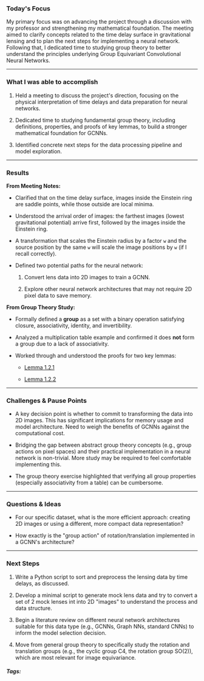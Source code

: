 ### Today's Focus

My primary focus was on advancing the project through a discussion with my professor and strengthening my mathematical foundation. The meeting aimed to clarify concepts related to the time delay surface in gravitational lensing and to plan the next steps for implementing a neural network. Following that, I dedicated time to studying group theory to better understand the principles underlying Group Equivariant Convolutional Neural Networks.
***
### What I was able to accomplish

1. Held a meeting to discuss the project's direction, focusing on the physical interpretation of time delays and data preparation for neural networks.
    
2. Dedicated time to studying fundamental group theory, including definitions, properties, and proofs of key lemmas, to build a stronger mathematical foundation for GCNNs.
    
3. Identified concrete next steps for the data processing pipeline and model exploration.
***
### Results

**From Meeting Notes:**

- Clarified that on the time delay surface, images inside the Einstein ring are saddle points, while those outside are local minima.
    
- Understood the arrival order of images: the farthest images (lowest gravitational potential) arrive first, followed by the images inside the Einstein ring.
    
- A transformation that scales the Einstein radius by a factor `w` and the source position by the same `w` will scale the image positions by `w` (if I recall correctly).
    
- Defined two potential paths for the neural network:
    
    1. Convert lens data into 2D images to train a GCNN.
        
    2. Explore other neural network architectures that may not require 2D pixel data to save memory.
        

**From Group Theory Study:**

- Formally defined a **group** as a set with a binary operation satisfying closure, associativity, identity, and invertibility.
    
- Analyzed a multiplication table example and confirmed it does **not** form a group due to a lack of associativity.
    
- Worked through and understood the proofs for two key lemmas:
    
    - [Lemma 1.2.1]()
        
    - [Lemma 1.2.2]()
***
### Challenges & Pause Points

- A key decision point is whether to commit to transforming the data into 2D images. This has significant implications for memory usage and model architecture. Need to weigh the benefits of GCNNs against the computational cost.
    
- Bridging the gap between abstract group theory concepts (e.g., group actions on pixel spaces) and their practical implementation in a neural network is non-trivial. More study may be required to feel comfortable implementing this.
    
- The group theory exercise highlighted that verifying all group properties (especially associativity from a table) can be cumbersome.
***
### Questions & Ideas

- For our specific dataset, what is the more efficient approach: creating 2D images or using a different, more compact data representation?

- How exactly is the "group action" of rotation/translation implemented in a GCNN's architecture? 
***
### Next Steps

1. Write a Python script to sort and preprocess the lensing data by time delays, as discussed.

2. Develop a minimal script to generate mock lens data and try to convert a set of 2 mock lenses int into 2D "images" to understand the process and data structure.

3. Begin a literature review on different neural network architectures suitable for this data type (e.g., GCNNs, Graph NNs, standard CNNs) to inform the model selection decision.

4. Move from general group theory to specifically study the rotation and translation groups (e.g., the cyclic group C4, the rotation group SO(2)), which are most relevant for image equivariance. 
##### Tags:




